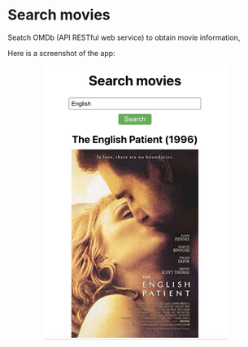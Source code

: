 # Search movies

Seatch OMDb (API RESTful web service) to obtain movie information,

Here is a screenshot of the app:

<p align="center">
  <img src="screenshot.png" width="360"/>
</p>